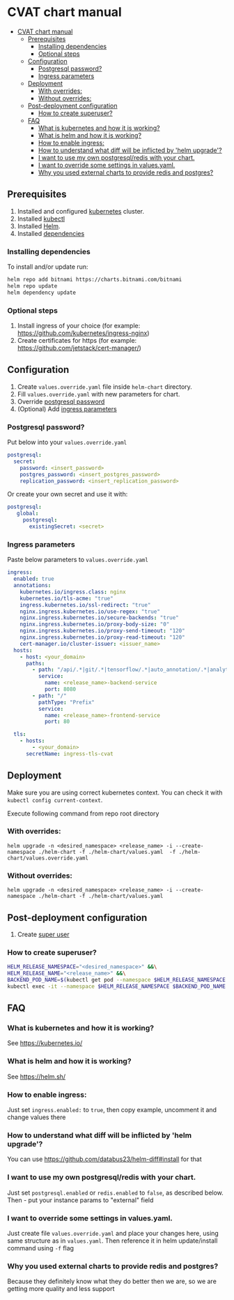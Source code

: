 # CVAT chart manual

- [CVAT chart manual](#cvat-chart-manual)
  - [Prerequisites](#prerequisites)
    - [Installing dependencies](#installing-dependencies)
    - [Optional steps](#optional-steps)
  - [Configuration](#configuration)
    - [Postgresql password?](#postgresql-password)
    - [Ingress parameters](#ingress-parameters)
  - [Deployment](#deployment)
    - [With overrides:](#with-overrides)
    - [Without overrides:](#without-overrides)
  - [Post-deployment configuration](#post-deployment-configuration)
    - [How to create superuser?](#how-to-create-superuser)
  - [FAQ](#faq)
    - [What is kubernetes and how it is working?](#what-is-kubernetes-and-how-it-is-working)
    - [What is helm and how it is working?](#what-is-helm-and-how-it-is-working)
    - [How to enable ingress:](#how-to-enable-ingress)
    - [How to understand what diff will be inflicted by 'helm upgrade'?](#how-to-understand-what-diff-will-be-inflicted-by-helm-upgrade)
    - [I want to use my own postgresql/redis with your chart.](#i-want-to-use-my-own-postgresqlredis-with-your-chart)
    - [I want to override some settings in values.yaml.](#i-want-to-override-some-settings-in-valuesyaml)
    - [Why you used external charts to provide redis and postgres?](#why-you-used-external-charts-to-provide-redis-and-postgres)

## Prerequisites
1. Installed and configured [kubernetes](https://kubernetes.io/) cluster.
2. Installed [kubectl](https://kubernetes.io/docs/tasks/tools/#kubectl)
3. Installed [Helm](https://helm.sh/).
4. Installed [dependencies](#installing-dependencies)

### Installing dependencies
To install and/or update run:
```sh
helm repo add bitnami https://charts.bitnami.com/bitnami
helm repo update
helm dependency update
```

### Optional steps
1. Install ingress of your choice (for example: <https://github.com/kubernetes/ingress-nginx>)
2. Create certificates for https (for example: <https://github.com/jetstack/cert-manager/>)

## Configuration
1. Create `values.override.yaml` file inside `helm-chart` directory.
2. Fill `values.override.yaml` with new parameters for chart.
3. Override [postgresql password](#postgresql-password)
4. (Optional) Add [ingress parameters](#ingress-parameters)

### Postgresql password?
Put below into your `values.override.yaml`
```yaml
postgresql:
  secret:
    password: <insert_password>
    postgres_password: <insert_postgres_password>
    replication_password: <insert_replication_password>
```
Or create your own secret and use it with:
```yaml
postgresql:
   global:
     postgresql:
       existingSecret: <secret>
```

### Ingress parameters
Paste below parameters to `values.override.yaml`
```yaml
ingress:
  enabled: true
  annotations:
    kubernetes.io/ingress.class: nginx
    kubernetes.io/tls-acme: "true"
    ingress.kubernetes.io/ssl-redirect: "true"
    nginx.ingress.kubernetes.io/use-regex: "true"
    nginx.ingress.kubernetes.io/secure-backends: "true"
    nginx.ingress.kubernetes.io/proxy-body-size: "0"
    nginx.ingress.kubernetes.io/proxy-send-timeout: "120"
    nginx.ingress.kubernetes.io/proxy-read-timeout: "120"
    cert-manager.io/cluster-issuer: <issuer_name>
  hosts:
    - host: <your_domain>
      paths:
        - path: "/api/.*|git/.*|tensorflow/.*|auto_annotation/.*|analytics/.*|static/.*|admin|admin/.*|documentation/.*|dextr/.*|reid/.*"
          service:
            name: <release_name>-backend-service
            port: 8080
        - path: "/"
          pathType: "Prefix"
          service:
            name: <release_name>-frontend-service
            port: 80

  tls:
    - hosts:
        - <your_domain>
      secretName: ingress-tls-cvat
```

## Deployment
Make sure you are using correct kubernetes context. You can check it with `kubectl config current-context`.

Execute following command from repo root directory
### With overrides:
```helm upgrade -n <desired_namespace> <release_name> -i --create-namespace ./helm-chart -f ./helm-chart/values.yaml  -f ./helm-chart/values.override.yaml```

### Without overrides:
```helm upgrade -n <desired_namespace> <release_name> -i --create-namespace ./helm-chart -f ./helm-chart/values.yaml```

## Post-deployment configuration

1. Create [super user](#how-to-create-superuser)

### How to create superuser?
```sh
HELM_RELEASE_NAMESPACE="<desired_namespace>" &&\
HELM_RELEASE_NAME="<release_name>" &&\
BACKEND_POD_NAME=$(kubectl get pod --namespace $HELM_RELEASE_NAMESPACE -l tier=backend,app.kubernetes.io/instance=$HELM_RELEASE_NAME -o jsonpath='{.items[0].metadata.name}') &&\
kubectl exec -it --namespace $HELM_RELEASE_NAMESPACE $BACKEND_POD_NAME -c cvat-backend-app-container -- python manage.py createsuperuser
```

## FAQ

### What is kubernetes and how it is working?
See <https://kubernetes.io/>
### What is helm and how it is working?
See <https://helm.sh/>
### How to enable ingress:
  Just set `ingress.enabled:` to `true`, then copy example, uncomment it and change values there
### How to understand what diff will be inflicted by 'helm upgrade'?
You can use <https://github.com/databus23/helm-diff#install> for that
### I want to use my own postgresql/redis with your chart.
Just set `postgresql.enabled` or `redis.enabled` to `false`, as described below.
Then - put your instance params to "external" field
### I want to override some settings in values.yaml.
Just create file `values.override.yaml` and place your changes here, using same structure as in `values.yaml`.
Then reference it in helm update/install command using `-f` flag
### Why you used external charts to provide redis and postgres?
Because they definitely know what they do better then we are, so we are getting more quality and less support
